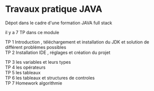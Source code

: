 
<h1> Travaux pratique JAVA </h1>

<p>
Dépot dans le cadre d'une formation JAVA full stack <br>

il y a 7 TP dans ce module<br>

TP 1 Introduction , téléchargement et installation du JDK et solution de différent problémes possibles<br>
TP 2 Installation IDE , réglages et création du projet<br>

TP 3 les variables et leurs types<br>
TP 4 les opérateurs<br>
TP 5 les tableaux<br>
TP 6 les tableaux et structures de controles<br>
TP 7  Homework algorithmie
<br>



</p>